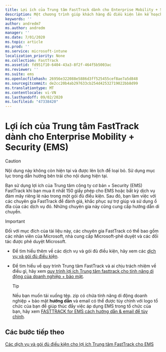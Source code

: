 ```yaml
---
title: Lợi ích của Trung tâm FastTrack dành cho Enterprise Mobility + Security (EMS)
description: Một chương trình giúp khách hàng đủ điều kiện lên kế hoạch và triển khai InTune và Azure Active Directory Premium
keywords: ''
author: andredm7
ms.author: andredm
manager: ''
ms.date: 7/01/2020
ms.topic: article
ms.prod: ''
ms.service: microsoft-intune
localization_priority: None
ms.collection: FastTrack
ms.assetid: fd951f10-6404-43a3-8f2f-464f5b5003ac
ms.reviewer: ''
ms.suite: ems
ms.openlocfilehash: 26956e322088e5886d3ff525455cef8ae7a5d848
ms.sourcegitcommit: de2cc20b4ab297633cb254d42532719022bb8d99
ms.translationtype: MT
ms.contentlocale: vi-VN
ms.lasthandoff: 09/02/2020
ms.locfileid: "47338420"
---
```

# <a name="fasttrack-center-benefit-for-enterprise-mobility--security-ems"></a>Lợi ích của Trung tâm FastTrack dành cho Enterprise Mobility + Security (EMS)

> [!CAUTION]
> Nội dung này không còn hiện tại và được lên lịch để loại bỏ. Sử dụng mục lục trong dẫn hướng bên trái cho nội dung hiện tại.


Bạn sử dụng lợi ích của Trung tâm công ty cơ bản + Security (EMS) FastTrack khi bạn mua ít nhất 150 giấy phép cho EMS hoặc bất kỳ dịch vụ đám mây riêng lẻ nào trong một gói đủ điều kiện. Sau đó, bạn làm việc với các chuyên gia FastTrack để đánh giá, khắc phục sự trợ giúp và sử dụng ổ đĩa của các dịch vụ đó. Những chuyên gia này cũng cung cấp hướng dẫn di chuyển. 

> [!IMPORTANT]
> Đối với mục đích của tài liệu này, các chuyên gia FastTrack có thể bao gồm các nhân viên của Microsoft, nhà cung cấp Microsoft-phê duyệt và các đối tác được phê duyệt Microsoft.

- Để tìm hiểu thêm về các dịch vụ và gói đủ điều kiện, hãy xem các [dịch vụ và gói đủ điều kiện](M365-eligible-services-and-plans.md).

- Để tìm hiểu về quy trình Trung tâm FastTrack và ai chịu trách nhiệm về điều gì, hãy xem [quy trình lợi ích Trung tâm fasttrack cho tính năng di động của doanh nghiệp + bảo mật](EMS-fasttrack-process.md).

    > [!TIP]
    > Nếu bạn muốn tải xuống tệp. zip có chứa tính năng di động doanh nghiệp + bảo mật **hướng dẫn** và email có thể được tùy chỉnh với logo tổ chức của bạn để giúp thúc đẩy việc áp dụng EMS trong tổ chức của bạn, hãy xem [FASTTRACK for EMS cách hướng dẫn & email để tùy chỉnh](https://gallery.technet.microsoft.com/FastTrack-for-EMS-How-To-f170da4c).

## <a name="next-steps"></a>Các bước tiếp theo

[Các dịch vụ và gói đủ điều kiện cho lợi ích Trung tâm FastTrack cho EMS](M365-eligible-services-and-plans.md)